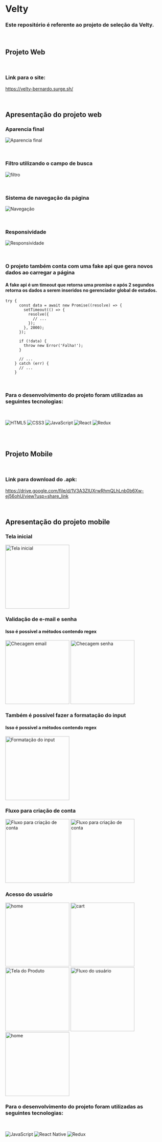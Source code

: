 # Velty

### Este repositório é referente ao projeto de seleção da Velty.

<br />

## Projeto Web

<br />

### Link para o site:

https://velty-bernardo.surge.sh/

<br />

## Apresentação do projeto web

### Aparencia final

![Aparencia final](/images/page.png "Aparencia final")

<br />

### Filtro utilizando o campo de busca

![filtro](/images/ezgif.com-gif-maker.gif "filtro")

<br />

### Sistema de navegação da página

![Navegação](/images/ezgif.com-gif-nav.gif "Navegação")

<br />

### Responsividade

![Responsividade](/images/ezgif.com-gif-responsive.gif "Responsividade")

<br />

### O projeto também conta com uma fake api que gera novos dados ao carregar a página

#### A fake api é um timeout que retorna uma promise e após 2 segundos retorna os dados a serem inseridos no gerenciador global de estados.

```
try {
      const data = await new Promise((resolve) => {
        setTimeout(() => {
          resolve({
            // ...
          });
        }, 2000);
      });

      if (!data) {
        throw new Error('Falha!');
      }

      // ...
    } catch (err) {
      // ...
    }
```

<br />

### Para o desenvolvimento do projeto foram utilizadas as seguintes tecnologias:

<br/>

![HTML5](https://img.shields.io/badge/html5-%23E34F26.svg?style=for-the-badge&logo=html5&logoColor=white)
![CSS3](https://img.shields.io/badge/css3-%231572B6.svg?style=for-the-badge&logo=css3&logoColor=white)
![JavaScript](https://img.shields.io/badge/javascript-%23323330.svg?style=for-the-badge&logo=javascript&logoColor=%23F7DF1E)
![React](https://img.shields.io/badge/react-%2320232a.svg?style=for-the-badge&logo=react&logoColor=%2361DAFB)
![Redux](https://img.shields.io/badge/redux-%23593d88.svg?style=for-the-badge&logo=redux&logoColor=white)

</br>

<br />

## Projeto Mobile

<br />

### Link para download do .apk:

https://drive.google.com/file/d/1V3A3ZIUXrwRhmQLhLnb0b6Xw-ej56ohU/view?usp=share_link

<br />

## Apresentação do projeto mobile

### Tela inicial

<img src="./images/landing.png" alt="Tela inicial" width="200"/>

<br />

### Validação de e-mail e senha

#### Isso é possível a métodos contendo regex

<img src="./images/emailcheck.gif" alt="Checagem email" width="200"/>
<img src="./images/passwordcheck.gif" alt="Checagem senha" width="200"/>

<br />

### Também é possível fazer a formatação do input

#### Isso é possível a métodos contendo regex

<img src="./images/formater.gif" alt="Formatação do input" width="200"/>

<br />

### Fluxo para criação de conta

<img src="./images/criarconta.gif" alt="Fluxo para criação de conta" width="200"/>

<img src="./images/faceid.png" alt="Fluxo para criação de conta" width="200"/>

<br />

### Acesso do usuário

<img src="./images/home.gif" alt="home" width="200"/>
<img src="./images/cart.png" alt="cart" width="200"/>
<img src="./images/product.gif" alt="Tela do Produto" width="200"/>
<img src="./images/finish.gif" alt="Fluxo do usuário" width="200"/>
<img src="./images/homepresenting.gif" alt="home" width="200"/>

<br />

### Para o desenvolvimento do projeto foram utilizadas as seguintes tecnologias:

<br/>

![JavaScript](https://img.shields.io/badge/javascript-%23323330.svg?style=for-the-badge&logo=javascript&logoColor=%23F7DF1E)
![React Native](https://img.shields.io/badge/react_native-%2320232a.svg?style=for-the-badge&logo=react&logoColor=%2361DAFB)
![Redux](https://img.shields.io/badge/redux-%23593d88.svg?style=for-the-badge&logo=redux&logoColor=white)

